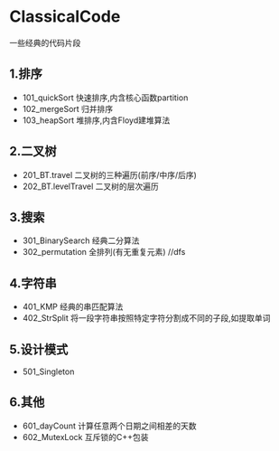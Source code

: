 # ClassicalCode
一些经典的代码片段

## 1.排序
* 101_quickSort 快速排序,内含核心函数partition
* 102_mergeSort 归并排序
* 103_heapSort 堆排序,内含Floyd建堆算法 

## 2.二叉树
* 201_BT.travel 二叉树的三种遍历(前序/中序/后序)
* 202_BT.levelTravel 二叉树的层次遍历

## 3.搜索
* 301_BinarySearch  经典二分算法
* 302_permutation 全排列(有无重复元素) //dfs

## 4.字符串
* 401_KMP 经典的串匹配算法
* 402_StrSplit 将一段字符串按照特定字符分割成不同的子段,如提取单词

## 5.设计模式
* 501_Singleton


## 6.其他
* 601_dayCount 计算任意两个日期之间相差的天数
* 602_MutexLock 互斥锁的C++包装
